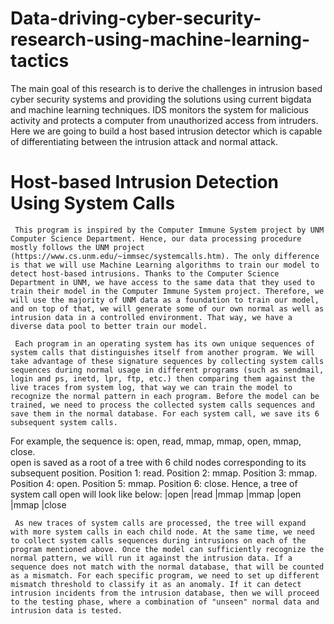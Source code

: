 # Data-driving-cyber-security-research-using-machine-learning-tactics
The main goal of this research is to derive the challenges in intrusion based cyber security systems and providing the solutions using current bigdata and machine learning techniques. IDS monitors the system for malicious activity and protects a computer from unauthorized access from intruders.  Here we are going to build a host based intrusion detector which is capable of differentiating between the intrusion attack and normal attack. 


# Host-based Intrusion Detection Using System Calls

     This program is inspired by the Computer Immune System project by UNM Computer Science Department. Hence, our data processing procedure mostly follows the UNM project (https://www.cs.unm.edu/~immsec/systemcalls.htm). The only difference is that we will use Machine Learning algorithms to train our model to detect host-based intrusions. Thanks to the Computer Science Department in UNM, we have access to the same data that they used to train their model in the Computer Immune System project. Therefore, we will use the majority of UNM data as a foundation to train our model, and on top of that, we will generate some of our own normal as well as intrusion data in a controlled environment. That way, we have a diverse data pool to better train our model. 
     
     Each program in an operating system has its own unique sequences of system calls that distinguishes itself from another program. We will take advantage of these signature sequences by collecting system calls sequences during normal usage in different programs (such as sendmail, login and ps, inetd, lpr, ftp, etc.) then comparing them against the live traces from system log, that way we can train the model to recognize the normal pattern in each program. Before the model can be trained, we need to process the collected system calls sequences and save them in the normal database. For each system call, we save its 6 subsequent system calls. 
  For example, the sequence is: open, read, mmap, mmap, open, mmap, close.   
  open is saved as a root of a tree with 6 child nodes corresponding to its subsequent position. Position 1: read. Position 2: mmap. Position 3: mmap. Position 4: open. Position 5: mmap. Position 6: close. Hence, a tree of system call open will look like below:
                  |open
 |read  |mmap  |mmap  |open  |mmap  |close
  
     As new traces of system calls are processed, the tree will expand with more system calls in each child node. At the same time, we need to collect system calls sequences during intrusions on each of the program mentioned above. Once the model can sufficiently recognize the normal pattern, we will run it against the intrusion data. If a sequence does not match with the normal database, that will be counted as a mismatch. For each specific program, we need to set up different mismatch threshold to classify it as an anomaly. If it can detect intrusion incidents from the intrusion database, then we will proceed to the testing phase, where a combination of "unseen" normal data and intrusion data is tested. 

